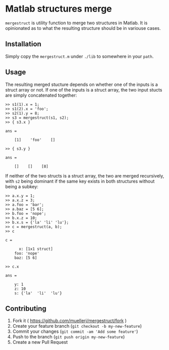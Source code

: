 # Matlab structures merge

`mergestruct` is utility function to merge two structures in Matlab. It is
opinionated as to what the resulting structure should be in variouse cases.

## Installation

Simply copy the `mergestruct.m` under `./lib` to somewhere in your `path`.

## Usage

The resulting merged stucture depends on whether one of the inputs is a struct
array or not. If one of the inputs is a struct array, the two input stucts are
simply concatenated together:

    >> s1(1).x = 1;
    >> s1(2).x = 'foo';
    >> s2(1).y = 8;
    >> s3 = mergestruct(s1, s2);
    >> { s3.x }

    ans =

        [1]    'foo'    []

    >> { s3.y }

    ans =

        []    []    [8]

If neither of the two structs is a struct array, the two are merged recursively,
with `s2` being dominant if the same key exists in both structures without being
a subkey:

    >> a.x.y = 1;
    >> a.x.z = 3;
    >> a.foo = 'bar';
    >> a.baz = [5 6];
    >> b.foo = 'nope';
    >> b.x.z = 10;
    >> b.x.s = {'la' 'li' 'lu'};
    >> c = mergestruct(a, b);
    >> c

    c =

          x: [1x1 struct]
        foo: 'nope'
        baz: [5 6]

    >> c.x

    ans =

        y: 1
        z: 10
        s: {'la'  'li'  'lu'}

## Contributing

1. Fork it ( https://github.com/muellerj/mergestruct/fork )
2. Create your feature branch (`git checkout -b my-new-feature`)
3. Commit your changes (`git commit -am 'Add some feature'`)
4. Push to the branch (`git push origin my-new-feature`)
5. Create a new Pull Request
